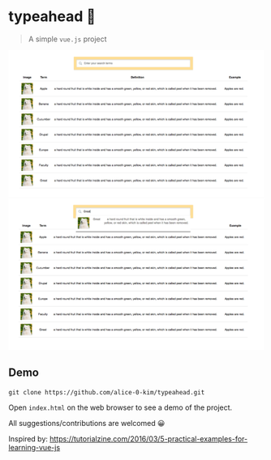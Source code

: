 # typeahead :speech_balloon:
> A simple `vue.js` project

![demo](https://github.com/alice-0-kim/typeahead/blob/master/images/Screen%20Shot%202018-06-21%20at%204.14.01%20PM.png)
![demo](https://github.com/alice-0-kim/typeahead/blob/master/images/Screen%20Shot%202018-06-21%20at%204.14.37%20PM.png)

## Demo
```
git clone https://github.com/alice-0-kim/typeahead.git
```
Open `index.html` on the web browser to see a demo of the project.

All suggestions/contributions are welcomed :grinning:

Inspired by: https://tutorialzine.com/2016/03/5-practical-examples-for-learning-vue-js
